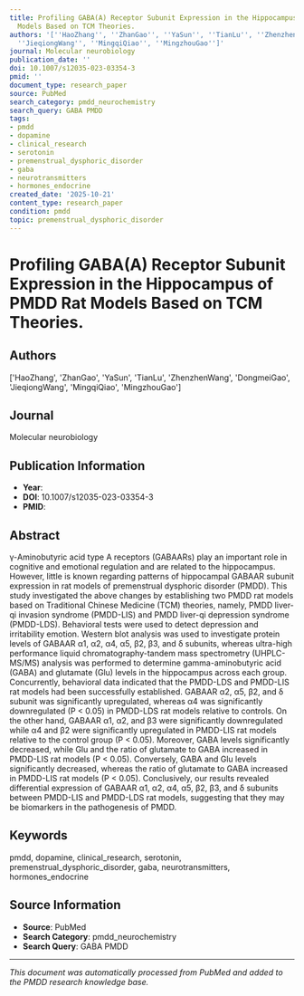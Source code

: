```yaml
---
title: Profiling GABA(A) Receptor Subunit Expression in the Hippocampus of PMDD Rat
  Models Based on TCM Theories.
authors: '[''HaoZhang'', ''ZhanGao'', ''YaSun'', ''TianLu'', ''ZhenzhenWang'', ''DongmeiGao'',
  ''JieqiongWang'', ''MingqiQiao'', ''MingzhouGao'']'
journal: Molecular neurobiology
publication_date: ''
doi: 10.1007/s12035-023-03354-3
pmid: ''
document_type: research_paper
source: PubMed
search_category: pmdd_neurochemistry
search_query: GABA PMDD
tags:
- pmdd
- dopamine
- clinical_research
- serotonin
- premenstrual_dysphoric_disorder
- gaba
- neurotransmitters
- hormones_endocrine
created_date: '2025-10-21'
content_type: research_paper
condition: pmdd
topic: premenstrual_dysphoric_disorder
---
```


# Profiling GABA(A) Receptor Subunit Expression in the Hippocampus of PMDD Rat Models Based on TCM Theories.

## Authors
['HaoZhang', 'ZhanGao', 'YaSun', 'TianLu', 'ZhenzhenWang', 'DongmeiGao', 'JieqiongWang', 'MingqiQiao', 'MingzhouGao']

## Journal
Molecular neurobiology

## Publication Information
- **Year**: 
- **DOI**: 10.1007/s12035-023-03354-3
- **PMID**: 

## Abstract
γ-Aminobutyric acid type A receptors (GABAARs) play an important role in cognitive and emotional regulation and are related to the hippocampus. However, little is known regarding patterns of hippocampal GABAAR subunit expression in rat models of premenstrual dysphoric disorder (PMDD). This study investigated the above changes by establishing two PMDD rat models based on Traditional Chinese Medicine (TCM) theories, namely, PMDD liver-qi invasion syndrome (PMDD-LIS) and PMDD liver-qi depression syndrome (PMDD-LDS). Behavioral tests were used to detect depression and irritability emotion. Western blot analysis was used to investigate protein levels of GABAAR α1, α2, α4, α5, β2, β3, and δ subunits, whereas ultra-high performance liquid chromatography-tandem mass spectrometry (UHPLC-MS/MS) analysis was performed to determine gamma-aminobutyric acid (GABA) and glutamate (Glu) levels in the hippocampus across each group. Concurrently, behavioral data indicated that the PMDD-LDS and PMDD-LIS rat models had been successfully established. GABAAR α2, α5, β2, and δ subunit was significantly upregulated, whereas α4 was significantly downregulated (P < 0.05) in PMDD-LDS rat models relative to controls. On the other hand, GABAAR α1, α2, and β3 were significantly downregulated while α4 and β2 were significantly upregulated in PMDD-LIS rat models relative to the control group (P < 0.05). Moreover, GABA levels significantly decreased, while Glu and the ratio of glutamate to GABA increased in PMDD-LIS rat models (P < 0.05). Conversely, GABA and Glu levels significantly decreased, whereas the ratio of glutamate to GABA increased in PMDD-LIS rat models (P < 0.05). Conclusively, our results revealed differential expression of GABAAR α1, α2, α4, α5, β2, β3, and δ subunits between PMDD-LIS and PMDD-LDS rat models, suggesting that they may be biomarkers in the pathogenesis of PMDD.

## Keywords
pmdd, dopamine, clinical_research, serotonin, premenstrual_dysphoric_disorder, gaba, neurotransmitters, hormones_endocrine

## Source Information
- **Source**: PubMed
- **Search Category**: pmdd_neurochemistry
- **Search Query**: GABA PMDD

---
*This document was automatically processed from PubMed and added to the PMDD research knowledge base.*
